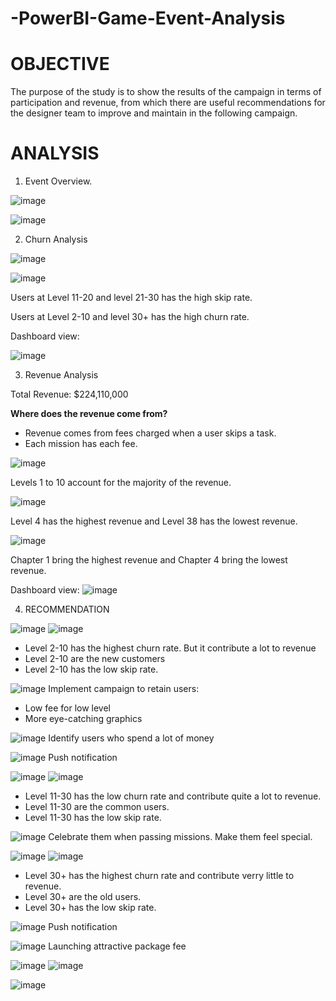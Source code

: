 # -PowerBI-Game-Event-Analysis

# OBJECTIVE

The purpose of the study is to show the results of the campaign in terms of participation and revenue, from which there are useful recommendations for the designer team to improve and maintain in the following campaign.

# ANALYSIS
1. Event Overview.

![image](https://user-images.githubusercontent.com/91537767/220517223-2015f9f8-162b-4ded-abcf-56a8ca2b6b36.png)

![image](https://user-images.githubusercontent.com/91537767/220517259-02b07ce4-510b-4c75-ac2b-c7eb09536c65.png)

2. Churn Analysis

![image](https://user-images.githubusercontent.com/91537767/220517349-8ea1b577-1f5b-4f20-8176-20be51eafd21.png)

![image](https://user-images.githubusercontent.com/91537767/220517364-2a722292-3f55-413f-baa6-36b32e85eb42.png)

Users at Level 11-20 and level 21-30 has the high skip rate.

Users at Level 2-10 and level 30+ has the high churn rate.

Dashboard view:

![image](https://user-images.githubusercontent.com/91537767/220517454-44321441-5b65-4e94-8d25-334ec0430bc4.png)

3. Revenue Analysis

Total Revenue: $224,110,000

<b> Where does the revenue come from? </b>

- Revenue comes from fees charged when a user skips a task.
- Each mission has each fee.

![image](https://user-images.githubusercontent.com/91537767/220517661-e6c93789-0b3d-471f-8d9c-86cc9c7d4e4c.png)

Levels 1 to 10 account for the majority of the revenue.

![image](https://user-images.githubusercontent.com/91537767/220517729-06995035-d4fc-4b9a-b5fb-b68ec50d84df.png)

Level 4 has the highest revenue and Level 38 has the lowest revenue.

![image](https://user-images.githubusercontent.com/91537767/220517787-f99d60cb-86dd-4873-98a8-5700b3e07ad9.png)

Chapter 1 bring the highest revenue and Chapter 4 bring the lowest revenue.

Dashboard view: 
![image](https://user-images.githubusercontent.com/91537767/220517838-f9723363-9c29-42da-aa45-2837a9ecf86d.png)

4. RECOMMENDATION

![image](https://user-images.githubusercontent.com/91537767/220517974-adbaec51-1d0d-4dd7-9931-7afb7d418766.png)
![image](https://user-images.githubusercontent.com/91537767/220517958-55220516-13e4-410f-9587-e5353de7e946.png)

- Level 2-10 has the highest churn rate. But it contribute a lot to revenue
- Level 2-10 are the new customers
- Level 2-10 has the low skip rate.

![image](https://user-images.githubusercontent.com/91537767/220518120-de99c13d-9d1c-4f9c-99b2-cc0da894b3a0.png)
Implement campaign to retain users:

- Low fee for low level
- More eye-catching graphics

![image](https://user-images.githubusercontent.com/91537767/220518137-30d8e061-2ad9-420a-8a55-ed3fb4de2a1d.png)
Identify users who spend a lot of money

![image](https://user-images.githubusercontent.com/91537767/220518151-3ae5907b-4b8f-4394-898f-0a9e0c5f1ba8.png)
Push notification

![image](https://user-images.githubusercontent.com/91537767/220518174-f770c324-4da3-478f-bff7-4b2f6c29ce41.png)
![image](https://user-images.githubusercontent.com/91537767/220518963-fc8806f5-4507-4395-9315-0f6ee146a048.png)

- Level 11-30 has the low churn rate and contribute quite a lot to revenue.
- Level 11-30 are the common users.
- Level 11-30 has the low skip rate.

![image](https://user-images.githubusercontent.com/91537767/220518151-3ae5907b-4b8f-4394-898f-0a9e0c5f1ba8.png)
Celebrate them when passing missions. Make them feel special.

![image](https://user-images.githubusercontent.com/91537767/220518278-f09c402c-f166-403a-9542-1dd0526ac84a.png)
![image](https://user-images.githubusercontent.com/91537767/220518291-b38bad62-24bb-4435-a93f-ee12eea3ab13.png)

- Level 30+ has the highest churn rate and contribute verry little to revenue.
- Level 30+ are the old users.
- Level 30+ has the low skip rate.

![image](https://user-images.githubusercontent.com/91537767/220518151-3ae5907b-4b8f-4394-898f-0a9e0c5f1ba8.png)
Push notification

![image](https://user-images.githubusercontent.com/91537767/220518151-3ae5907b-4b8f-4394-898f-0a9e0c5f1ba8.png)
Launching attractive package fee

![image](https://user-images.githubusercontent.com/91537767/220518414-9d60c6bb-7273-459c-b65d-c7499e9ba16d.png)
![image](https://user-images.githubusercontent.com/91537767/220518421-5014e5cf-4fb7-4e4f-ac69-fffd5e7e9abe.png)

![image](https://user-images.githubusercontent.com/91537767/220518459-57c6feaf-df49-4e3b-9f21-30a8a08b5279.png)






